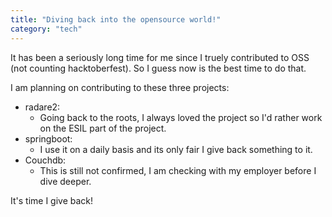 ```yaml
---
title: "Diving back into the opensource world!"
category: "tech"
---
```

It has been a seriously long time for me since I truely contributed to OSS (not counting hacktoberfest). So I guess now is the best time to do that. 

I am planning on contributing to these three projects:

* radare2: 
  - Going back to the roots, I always loved the project so I'd rather work on the ESIL part of the project.
* springboot:
  - I use it on a daily basis and its only fair I give back something to it.
* Couchdb:
  - This is still not confirmed, I am checking with my employer before I dive deeper.

It's time I give back!

